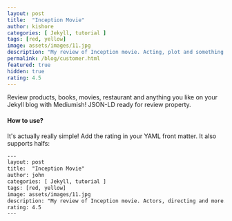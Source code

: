```yaml
---
layout: post
title:  "Inception Movie"
author: kishore
categories: [ Jekyll, tutorial ]
tags: [red, yellow]
image: assets/images/11.jpg
description: "My review of Inception movie. Acting, plot and something else in this short description."
permalink: /blog/customer.html
featured: true
hidden: true
rating: 4.5
---
```


Review products, books, movies, restaurant and anything you like on your Jekyll blog with Mediumish! JSON-LD ready for review property.

#### How to use?

It's actually really simple! Add the rating in your YAML front matter. It also supports halfs:

```html
---
layout: post
title:  "Inception Movie"
author: john
categories: [ Jekyll, tutorial ]
tags: [red, yellow]
image: assets/images/11.jpg
description: "My review of Inception movie. Actors, directing and more."
rating: 4.5
---
```
